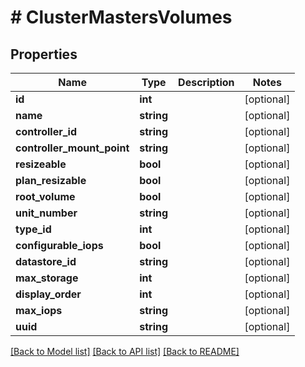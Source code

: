 # # ClusterMastersVolumes

## Properties

Name | Type | Description | Notes
------------ | ------------- | ------------- | -------------
**id** | **int** |  | [optional]
**name** | **string** |  | [optional]
**controller_id** | **string** |  | [optional]
**controller_mount_point** | **string** |  | [optional]
**resizeable** | **bool** |  | [optional]
**plan_resizable** | **bool** |  | [optional]
**root_volume** | **bool** |  | [optional]
**unit_number** | **string** |  | [optional]
**type_id** | **int** |  | [optional]
**configurable_iops** | **bool** |  | [optional]
**datastore_id** | **string** |  | [optional]
**max_storage** | **int** |  | [optional]
**display_order** | **int** |  | [optional]
**max_iops** | **string** |  | [optional]
**uuid** | **string** |  | [optional]

[[Back to Model list]](../../README.md#models) [[Back to API list]](../../README.md#endpoints) [[Back to README]](../../README.md)
